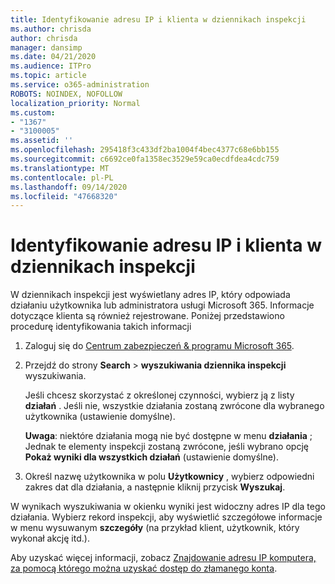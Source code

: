 ```yaml
---
title: Identyfikowanie adresu IP i klienta w dziennikach inspekcji
ms.author: chrisda
author: chrisda
manager: dansimp
ms.date: 04/21/2020
ms.audience: ITPro
ms.topic: article
ms.service: o365-administration
ROBOTS: NOINDEX, NOFOLLOW
localization_priority: Normal
ms.custom:
- "1367"
- "3100005"
ms.assetid: ''
ms.openlocfilehash: 295418f3c433df2ba1004f4bec4377c68e6bb155
ms.sourcegitcommit: c6692ce0fa1358ec3529e59ca0ecdfdea4cdc759
ms.translationtype: MT
ms.contentlocale: pl-PL
ms.lasthandoff: 09/14/2020
ms.locfileid: "47668320"
---
```

# <a name="identify-ip-address-and-client-in-audit-logs"></a>Identyfikowanie adresu IP i klienta w dziennikach inspekcji

W dziennikach inspekcji jest wyświetlany adres IP, który odpowiada działaniu użytkownika lub administratora usługi Microsoft 365. Informacje dotyczące klienta są również rejestrowane. Poniżej przedstawiono procedurę identyfikowania takich informacji

1. Zaloguj się do [Centrum zabezpieczeń & programu Microsoft 365](https://protection.office.com/).

2. Przejdź do strony **Search**  >  **wyszukiwania dziennika inspekcji** wyszukiwania.

   Jeśli chcesz skorzystać z określonej czynności, wybierz ją z listy **działań** . Jeśli nie, wszystkie działania zostaną zwrócone dla wybranego użytkownika (ustawienie domyślne).

   **Uwaga**: niektóre działania mogą nie być dostępne w menu **działania** ; Jednak te elementy inspekcji zostaną zwrócone, jeśli wybrano opcję **Pokaż wyniki dla wszystkich działań** (ustawienie domyślne).

3. Określ nazwę użytkownika w polu **Użytkownicy** , wybierz odpowiedni zakres dat dla działania, a następnie kliknij przycisk **Wyszukaj**.

W wynikach wyszukiwania w okienku wyniki jest widoczny adres IP dla tego działania. Wybierz rekord inspekcji, aby wyświetlić szczegółowe informacje w menu wysuwanym **szczegóły** (na przykład klient, użytkownik, który wykonał akcję itd.).

Aby uzyskać więcej informacji, zobacz [Znajdowanie adresu IP komputera, za pomocą którego można uzyskać dostęp do złamanego konta](https://docs.microsoft.com/microsoft-365/compliance/auditing-troubleshooting-scenarios#find-the-ip-address-of-the-computer-used-to-access-a-compromised-account).
